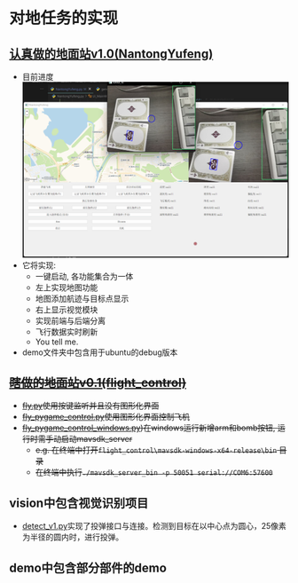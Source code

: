 # 对地任务的实现  
## [认真做的地面站v1.0(NantongYufeng)](NantongYufeng)  
- 目前进度 ![进度00](process.png)  
- 它将实现:  
  - 一键启动, 各功能集合为一体  
  - 左上实现地图功能  
  - 地图添加航迹与目标点显示  
  - 右上显示视觉模块  
  - 实现前端与后端分离  
  - 飞行数据实时刷新  
  - You tell me.  
- demo文件夹中包含用于ubuntu的debug版本
## ~~[瞎做的地面站v0.1(flight_control)](flight_control)~~  
- ~~[fly.py](flight_control/fly.py)使用按键监听并且没有图形化界面~~  
- ~~[fly_pygame_control.py](flight_control/fly_pygame_control.py)使用图形化界面控制飞机~~
- ~~[fly_pygame_control_windows.py](flight_control/fly_pygame_control_windows.py))在windows运行新增arm和bomb按钮, 运行时需手动启动mavsdk_server~~
  - ~~e.g. 在终端中打开`flight_control\mavsdk-windows-x64-release\bin` 目录~~
  - ~~在终端中执行```./mavsdk_server_bin -p 50051 serial://COM6:57600```~~ 
## vision中包含视觉识别项目
- [detect_v1.py](vision/detect_v1.py)实现了投弹接口与连接。检测到目标在以中心点为圆心，25像素为半径的圆内时，进行投弹。  
## demo中包含部分部件的demo  
